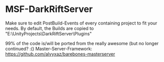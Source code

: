 # MSF-DarkRiftServer

Make sure to edit PostBuild-Events of every containing project to fit your needs. By default, the Builds are copied to "E:\UnityProjects\DarkRiftServer\Plugins"

99% of the code is/will be ported from the really awesome (but no longer continued? :() Master-Server-Framework: https://github.com/alvyxaz/barebones-masterserver
